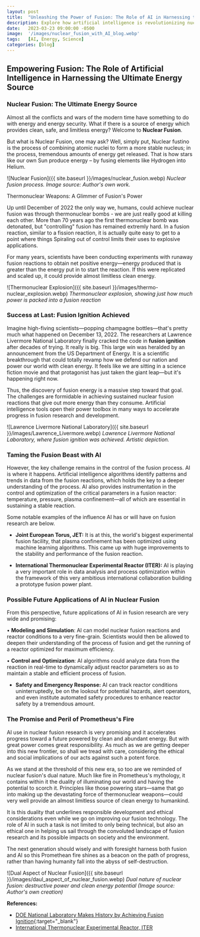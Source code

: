 ```yaml
---
layout: post
title:  "Unleashing the Power of Fusion: The Role of AI in Harnessing the Ultimate Energy Source"
description: Explore how artificial intelligence is revolutionizing nuclear fusion research, bringing us closer to unlimited clean energy and reshaping the future of power generation.
date:   2023-03-23 09:00:00 -0500
image:  '/images/nuclear_fusion_with_AI_blog.webp'
tags:   [AI, Energy, Science]
categories: [blog]
---
```


## Empowering Fusion: The Role of Artificial Intelligence in Harnessing the Ultimate Energy Source

### Nuclear Fusion: The Ultimate Energy Source

Almost all the conflicts and wars of the modern time have something to do with energy and energy security. What if there is a source of energy which provides clean, safe, and limitless energy? Welcome to **Nuclear Fusion**.

But what is Nuclear Fusion, one may ask? Well, simply put, Nuclear fustino is the process of combining atomic nuclei to form a more stable nucleus; in the process, tremendous amounts of energy get released. That is how stars like our own Sun produce energy – by fusing elements like Hydrogen into Helium.

![Nuclear Fusion]({{ site.baseurl }}/images/nuclear_fusion.webp)
*Nuclear fusion process. Image source: Author's own work.*

Thermonuclear Weapons: A Glimmer of Fusion's Power

Up until December of 2022 the only way we, humans, could achieve nuclear fusion was through thermonuclear bombs - we are just really good at killing each other.  More than 70 years ago the first thermonuclear bomb was detonated, but "controlling" fusion has remained extremly hard. In a fusion reaction, similar to a fission reaction, it is actually quite easy to get to a point where things Spiraling out of control limits their uses to explosive applications.

For many years, scientists have been conducting experiments with runaway fusion reactions to obtain net positive energy—energy produced that is greater than the energy put in to start the reaction. If this were replicated and scaled up, it could provide almost limitless clean energy.

![Thermonuclear Explosion]({{ site.baseurl }}/images/thermo-nuclear_explosion.webp)
*Thermonuclear explosion, showing just how much power is packed into a fusion reaction*

### Success at Last: Fusion Ignition Achieved

Imagine high-fiving scientists—popping champagne bottles—that's pretty much what happened on December 13, 2022. The researchers at Lawrence Livermore National Laboratory finally cracked the code in **fusion ignition** after decades of trying. It really is big. This large win was heralded by an announcement from the US Department of Energy. It is a scientific breakthrough that could totally revamp how we defend our nation and power our world with clean energy. It feels like we are sitting in a science fiction movie and that protagonist has just taken the giant leap—but it's happening right now.

Thus, the discovery of fusion energy is a massive step toward that goal. The challenges are formidable in achieving sustained nuclear fusion reactions that give out more energy than they consume. Artificial intelligence tools open their power toolbox in many ways to accelerate progress in fusion research and development.

![Lawrence Livermore National Laboratory]({{ site.baseurl }}/images/Lawrence_Livermore.webp)
*Lawrence Livermore National Laboratory, where fusion ignition was achieved. Artistic depiction.*

### Taming the Fusion Beast with AI

However, the key challenge remains in the control of the fusion process. AI is where it happens. Artificial intelligence algorithms identify patterns and trends in data from the fusion reactions, which holds the key to a deeper understanding of the process. AI also provides instrumentation in the control and optimization of the critical parameters in a fusion reactor: temperature, pressure, plasma confinement—all of which are essential in sustaining a stable reaction.

Some notable examples of the influence AI has or will have on fusion research are below.

* **Joint European Torus, JET:** It is at this, the world's biggest experimental fusion facility, that plasma confinement has been optimized using machine learning algorithms. This came up with huge improvements to the stability and performance of the fusion reaction.

* **International Thermonuclear Experimental Reactor (ITER):** AI is playing a very important role in data analysis and process optimization within the framework of this very ambitious international collaboration building a prototype fusion power plant.

### Possible Future Applications of AI in Nuclear Fusion

From this perspective, future applications of AI in fusion research are very wide and promising:

• **Modeling and Simulation**: AI can model nuclear fusion reactions and reactor conditions to a very fine-grain. Scientists would then be allowed to deepen their understanding of the process of fusion and get the running of a reactor optimized for maximum efficiency.

• **Control and Optimization**: AI algorithms could analyze data from the reaction in real-time to dynamically adjust reactor parameters so as to maintain a stable and efficient process of fusion.

* **Safety and Emergency Response:** AI can track reactor conditions uninterruptedly, be on the lookout for potential hazards, alert operators, and even institute automated safety procedures to enhance reactor safety by a tremendous amount.

### The Promise and Peril of Prometheus's Fire

AI use in nuclear fusion research is very promising and it accelerates progress toward a future powered by clean and abundant energy. But with great power comes great responsibility. As much as we are getting deeper into this new frontier, so shall we tread with care, considering the ethical and social implications of our acts against such a potent force.

As we stand at the threshold of this new era, so too are we reminded of nuclear fusion's dual nature. Much like fire in Prometheus's mythology, it contains within it the duality of illuminating our world and having the potential to scorch it. Principles like those powering stars—same that go into making up the devastating force of thermonuclear weapons—could very well provide an almost limitless source of clean energy to humankind.

It is this duality that underlines responsible development and ethical considerations even while we go on improving our fusion technology. The role of AI in such a task is not limited to only being technical, but also an ethical one in helping us sail through the convoluted landscape of fusion research and its possible impacts on society and the environment.

The next generation should wisely and with foresight harness both fusion and AI so this Promethean fire shines as a beacon on the path of progress, rather than having humanity fall into the abyss of self-destruction.

![Dual Aspect of Nuclear Fusion]({{ site.baseurl }}/images/daul_aspect_of_nuclear_fusion.webp)
*Dual nature of nuclear fusion: destructive power and clean energy potential (Image source: Author's own creation)*

**References:**

* [DOE National Laboratory Makes History by Achieving Fusion Ignition](https://www.energy.gov/articles/doe-national-laboratory-makes-history-achieving-fusion-ignition){:target="_blank"}
* [International Thermonuclear Experimental Reactor, ITER](https://www.iter.org/)
